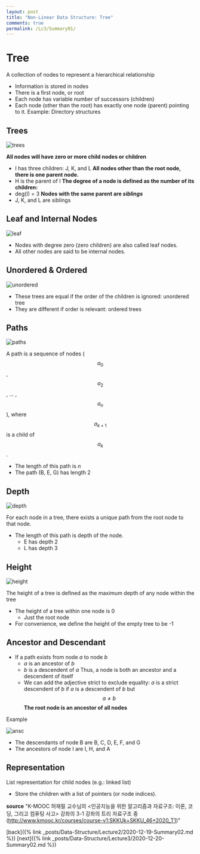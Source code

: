 ```yaml
---
layout: post
title: "Non-Linear Data Structure: Tree"
comments: true
permalink: /Lc3/Summary01/
---
```

# Tree
A collection of nodes to represent a hierarchical relationship
* Information is stored in nodes
* There is a first node, or root
* Each node has variable number of successors (children)
* Each node (other than the root) has exactly one node (parent) pointing to it.
Example: Directory structures

## Trees

![trees](/assets/tree.png)

**All nodes will have zero or more child nodes or children**
- I has three children: J, K, and L
**All nodes other than the root node, there is one parent node.**
- H is the parent of I
**The degree of a node is defined as the number of its children:**
- deg(I) = 3
**Nodes with the same parent are _siblings_**
- J, K, and L are siblings

## Leaf and Internal Nodes

![leaf](/assets/leaf.png)

* Nodes with degree zero (zero children) are also called leaf nodes.
* All other nodes are said to be internal nodes.

## Unordered & Ordered

![unordered](/assets/unordered.png)

* These trees are equal if the order of the children is ignored: unordered tree
* They are different if order is relevant: ordered trees

## Paths

![paths](/assets/path.png)

A path is a sequence of nodes ($$a_{0}$$, $$a_{2}$$, ... , $$a_{n}$$), where $$a_{k+1}$$ is a child of $$a_{k}$$.
  - The length of this path is _n_
  - The path (B, E, G) has length 2

## Depth

![depth](/assets/depth.png)

For each node in a tree, there exists a unique path from the root node to that node.
- The length of this path is depth of the node.
  - E has depth 2
  - L has depth 3

## Height

![height](/assets/height.png)

The height of a tree is defined as the maximum depth of any node within the tree
- The height of a tree within one node is 0
  - Just the root node
- For convenience, we define the height of the empty tree to be -1

## Ancestor and Descendant
- If a path exists from node _a_ to node _b_
  - _a_ is an ancestor of _b_
  - _b_ is a descendent of _a_
Thus, a node is both an ancestor and a descendent of itself
  - We can add the adjective strict to exclude equality: _a_ is a strict descendent of _b_ if _a_ is a descendent of _b_ but $$a \neq b$$
**The root node is an ancestor of all nodes**

Example

![ansc](/assets/ancestors.png)

- The descendants of node B are B, C, D, E, F, and G
- The ancestors of node I are I, H, and A

## Representation
List representation for child nodes (e.g.: linked list)
  - Store the children with a list of pointers (or node indices).

**source**
"K-MOOC 허재필 교수님의 <인공지능을 위한 알고리즘과 자료구조: 이론, 코딩, 그리고 컴퓨팅 사고>
강좌의 3-1 강좌의 트리 자료구조 중(http://www.kmooc.kr/courses/course-v1:SKKUk+SKKU_46+2020_T1)"

[back]({% link _posts/Data-Structure/Lecture2/2020-12-19-Summary02.md %})
[next]({% link _posts/Data-Structure/Lecture3/2020-12-20-Summary02.md %})
